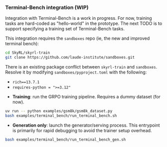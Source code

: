 ### Terminal-Bench integration (WIP)

Integration with Terminal-Bench is a work in progress. For now, training tasks are hard-coded as "hello-world" in the prototype. The next TODO is to support specifying a training set of Terminal-Bench tasks.

This integration requires the `sandboxes` repo (ie, the new and improved terminal bench):
```bash
cd SkyRL/skyrl-train
git clone https://github.com/laude-institute/sandboxes.git
```

There is an existing package conflict between `skyrl-train` and `sandboxes`. Resolve it by modifying `sandboxes/pyproject.toml` with the following:
* `rich==13.7.1`
* `requires-python = ">=3.12"`

- **Training**: run the GRPO training pipeline. Requires a dummy dataset (for now).
```bash
uv run -- python examples/gsm8k/gsm8k_dataset.py
bash examples/terminal_bench/run_terminal_bench.sh
```

- **Generation only**: launch the generator/serving process. This entrypoint is primarily for rapid debugging to avoid the trainer setup overhead.
```bash
bash examples/terminal_bench/run_terminal_bench_gen.sh
```